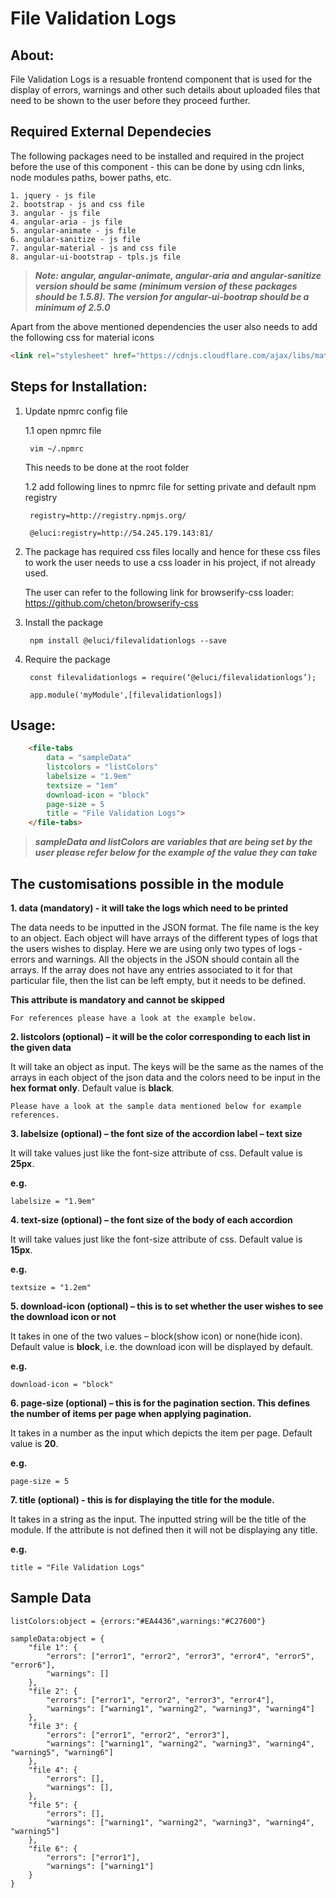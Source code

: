# File Validation Logs


## About:

File Validation Logs is a resuable frontend component that is used for the display of errors, warnings and other such details about uploaded files that need to be shown to the user before they proceed further.


## Required External Dependecies

The following packages need to be installed and required in the project before the use of this component - this can be done by using cdn links, node modules paths, bower paths, etc.

	1. jquery - js file
	2. bootstrap - js and css file
	3. angular - js file
	4. angular-aria - js file
	5. angular-animate - js file
	6. angular-sanitize - js file
	7. angular-material - js and css file
	8. angular-ui-bootstrap - tpls.js file

>_**Note: angular, angular-animate, angular-aria and angular-sanitize version should be same (minimum version of these packages should be 1.5.8). The version for angular-ui-bootrap should be a minimum of 2.5.0**_

Apart from the above mentioned dependencies the user also needs to add the following css for material icons 


```html
<link rel="stylesheet" href="https://cdnjs.cloudflare.com/ajax/libs/material-design-iconic-font/2.2.0/css/material-design-iconic-font.min.css">
```


## Steps for Installation:

1. Update npmrc config file

	1.1 open npmrc file

		vim ~/.npmrc

	This needs to be done at the root folder
	
	1.2 add following lines to npmrc file for setting private and default npm registry

		
		registry=http://registry.npmjs.org/

		@eluci:registry=http://54.245.179.143:81/
		
2. The package has required css files locally and hence for these css files to work the user needs to use a css loader in his project, if not already used.

	The user can refer to the following link for browserify-css loader: https://github.com/cheton/browserify-css


3. Install the package


		npm install @eluci/filevalidationlogs --save


4. Require the package

	
		const filevalidationlogs = require(‘@eluci/filevalidationlogs’);

		app.module('myModule',[filevalidationlogs])
	

## Usage:

```html
    <file-tabs
        data = "sampleData"
        listcolors = "listColors"
        labelsize = "1.9em" 
        textsize = "1em"
        download-icon = "block" 
        page-size = 5      
        title = "File Validation Logs">
    </file-tabs>
```

>_**sampleData and listColors are variables that are being set by the user please refer below for the example of the value they can take**_



## The customisations possible in the module


**1. data (mandatory) - it will take the logs which need to be printed**

The data needs to be inputted in the JSON format. The file name is the key to an object. Each object will have arrays of the different types of logs that the users wishes to display. Here we are using only two types of logs - errors and  warnings. All the objects in the JSON should contain all the arrays. If the array does not have any entries associated to it for that particular file, then the list can be left empty, but it needs to be defined. 

**This attribute is mandatory and cannot be skipped**
	
	For references please have a look at the example below.


**2. listcolors (optional) – it will be the color corresponding to each list in the given data**

It will take an object as input. The keys will be the same as the names of the arrays in each object of the json data and the colors need to be input in the **hex format only**. Default value is **black**. 

	Please have a look at the sample data mentioned below for example references.


**3. labelsize (optional) – the font size of the accordion label – text size**

It will take values just like the font-size attribute of css. Default value is **25px**.

**e.g.**

	labelsize = "1.9em"


**4. text-size (optional) – the font size of the body of each accordion**

It will take values just like the font-size attribute of css. Default value is **15px**.

**e.g.**
	
	textsize = "1.2em"


**5. download-icon (optional) – this is to set whether the user wishes to see the download icon or not**

It takes in one of the two values – block(show icon) or none(hide icon). Default value is **block**, i.e. the download icon will be displayed by default.

**e.g.**

	download-icon = "block"


**6. page-size (optional) – this is for the pagination section. This defines the number of items per page when applying pagination.**

It takes in a number as the input which depicts the item per page. Default value is **20**.

**e.g.**
	
	page-size = 5


**7. title (optional) - this is for displaying the title for the module.**

It takes in a string as the input. The inputted string will be the title of the module. If the attribute is not defined then it will not be displaying any title.

**e.g.**

	title = "File Validation Logs"



## Sample Data

    listColors:object = {errors:"#EA4436",warnings:"#C27600"}

	sampleData:object = {
		"file 1": {
			"errors": ["error1", "error2", "error3", "error4", "error5", "error6"],
			"warnings": []
		},
		"file 2": {
			"errors": ["error1", "error2", "error3", "error4"],
			"warnings": ["warning1", "warning2", "warning3", "warning4"]
		},
		"file 3": {
			"errors": ["error1", "error2", "error3"],
			"warnings": ["warning1", "warning2", "warning3", "warning4", "warning5", "warning6"]
		},
		"file 4": {
			"errors": [],
			"warnings": [],
		},
		"file 5": {
			"errors": [],
			"warnings": ["warning1", "warning2", "warning3", "warning4", "warning5"]
		},
		"file 6": {
			"errors": ["error1"],
			"warnings": ["warning1"]
		}
	}
